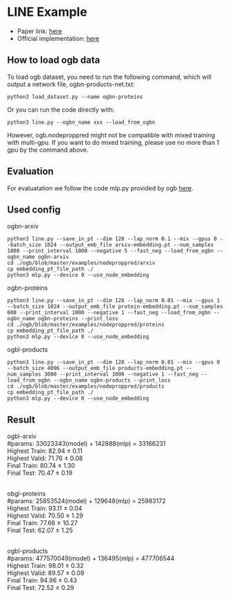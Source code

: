 # LINE Example
- Paper link: [here](https://arxiv.org/pdf/1503.03578)
- Official implementation: [here](https://github.com/tangjianpku/LINE)

## How to load ogb data
To load ogb dataset, you need to run the following command, which will output a network file, ogbn-products-net.txt:
```
python3 load_dataset.py --name ogbn-proteins
```
Or you can run the code directly with:
```
python3 line.py --ogbn_name xxx --load_from_ogbn
```
However, ogb.nodeproppred might not be compatible with mixed training with multi-gpu. If you want to do mixed training, please use no more than 1 gpu by the command above.

## Evaluation
For evaluatation we follow the code mlp.py provided by ogb [here](https://github.com/snap-stanford/ogb/blob/master/examples/nodeproppred/).

## Used config
ogbn-arxiv
```
python3 line.py --save_in_pt --dim 128 --lap_norm 0.1 --mix --gpus 0 --batch_size 1024 --output_emb_file arxiv-embedding.pt --num_samples 1000 --print_interval 1000 --negative 5 --fast_neg --load_from_ogbn --ogbn_name ogbn-arxiv
cd ./ogb/blob/master/examples/nodeproppred/arxiv
cp embedding_pt_file_path ./
python3 mlp.py --device 0 --use_node_embedding
```

ogbn-proteins
```
python3 line.py --save_in_pt --dim 128 --lap_norm 0.01 --mix --gpus 1 --batch_size 1024 --output_emb_file protein-embedding.pt --num_samples 600 --print_interval 1000 --negative 1 --fast_neg --load_from_ogbn --ogbn_name ogbn-proteins --print_loss
cd ./ogb/blob/master/examples/nodeproppred/proteins
cp embedding_pt_file_path ./
python3 mlp.py --device 0 --use_node_embedding
```

ogbl-products
```
python3 line.py --save_in_pt --dim 128 --lap_norm 0.01 --mix --gpus 0 --batch_size 4096 --output_emb_file products-embedding.pt --num_samples 3000 --print_interval 1000 --negative 1 --fast_neg --load_from_ogbn --ogbn_name ogbn-products --print_loss
cd ./ogb/blob/master/examples/nodeproppred/products
cp embedding_pt_file_path ./
python3 mlp.py --device 0 --use_node_embedding
```

## Result
ogbl-arxiv
<br>#params: 33023343(model) + 142888(mlp) = 33166231
<br>Highest Train: 82.94 ± 0.11
<br>Highest Valid: 71.76 ± 0.08
<br>Final Train: 80.74 ± 1.30
<br>Final Test: 70.47 ± 0.19

<br>obgl-proteins
<br>#params: 25853524(model) + 129648(mlp) = 25983172
<br>Highest Train: 93.11 ± 0.04
<br>Highest Valid: 70.50 ± 1.29
<br>Final Train: 77.66 ± 10.27
<br>Final Test: 62.07 ± 1.25


<br>ogbl-products
<br>#params: 477570049(model) + 136495(mlp) = 477706544
<br>Highest Train: 98.01 ± 0.32
<br>Highest Valid: 89.57 ± 0.09
<br>Final Train: 94.96 ± 0.43
<br>Final Test: 72.52 ± 0.29

